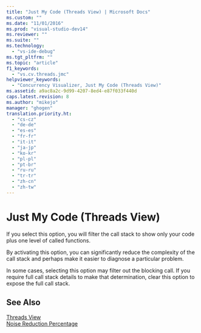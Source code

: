 ```yaml
---
title: "Just My Code (Threads View) | Microsoft Docs"
ms.custom: ""
ms.date: "11/01/2016"
ms.prod: "visual-studio-dev14"
ms.reviewer: ""
ms.suite: ""
ms.technology: 
  - "vs-ide-debug"
ms.tgt_pltfrm: ""
ms.topic: "article"
f1_keywords: 
  - "vs.cv.threads.jmc"
helpviewer_keywords: 
  - "Concurrency Visualizer, Just My Code (Threads View)"
ms.assetid: a9ac8a2c-9d99-4207-8ed4-e87f033f440d
caps.latest.revision: 8
ms.author: "mikejo"
manager: "ghogen"
translation.priority.ht: 
  - "cs-cz"
  - "de-de"
  - "es-es"
  - "fr-fr"
  - "it-it"
  - "ja-jp"
  - "ko-kr"
  - "pl-pl"
  - "pt-br"
  - "ru-ru"
  - "tr-tr"
  - "zh-cn"
  - "zh-tw"
---
```

# Just My Code (Threads View)
If you select this option, you will filter the call stack to show only your code plus one level of called functions.  
  
 By activating this option, you can significantly reduce the complexity of the call stack and perhaps make it easier to diagnose a particular problem.  
  
 In some cases, selecting this option may filter out the blocking call. If you require full call stack details to make that determination, clear this option to expose the full call stack.  
  
## See Also  
 [Threads View](../profiling/threads-view-parallel-performance.md)   
 [Noise Reduction Percentage](../profiling/noise-reduction-percentage.md)